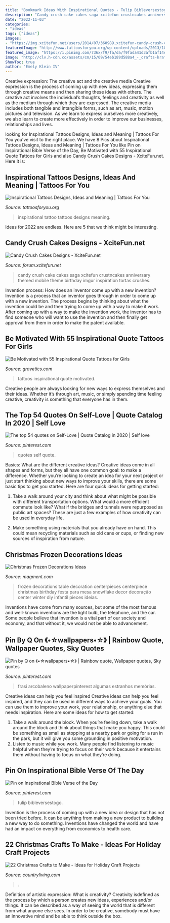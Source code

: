 ```yaml
---
title: "Bookmark Ideas With Inspirational Quotes - Tulip Bibleversestogo"
description: "Candy crush cake cakes saga xcitefun crustncakes anniversary themed mobile theme birthday imgur inspiration tortas crushes"
date: "2022-11-03"
categories:
- "ideas"
tags: ["ideas"]
images:
- "https://img.xcitefun.net/users/2014/07/360989,xcitefun-candy-crush-cakes-3.jpg"
featuredImage: "http://www.tattoosforyou.org/wp-content/uploads/2013/10/Inspirational-Tattoo.jpg"
featured_image: "https://i.pinimg.com/736x/f9/fa/da/f9fada41d3afb1af14ee4a1da1b9dd1d.jpg"
image: "http://clv.h-cdn.co/assets/cm/15/09/54eb189d588a4_-_crafts-kraft-paper-stockings-0114-s2.jpg"
ShowToc: true
author: "Emely Klein IV"
---
```



Creative expression: The creative act and the creative media
Creative expression is the process of coming up with new ideas, expressing them through creative means and then sharing these ideas with others. The creative act involves the individual’s thoughts, feelings and creativity as well as the medium through which they are expressed. The creative media includes both tangible and intangible forms, such as art, music, motion pictures and television. As we learn to express ourselves more creatively, we also learn to create more effectively in order to improve our businesses, relationships and lives.

	

		
looking for Inspirational Tattoos Designs, Ideas and Meaning | Tattoos For You you've visit to the right place. We have 8 Pics about Inspirational Tattoos Designs, Ideas and Meaning | Tattoos For You like Pin on Inspirational Bible Verse of the Day, Be Motivated with 55 Inspirational Quote Tattoos for Girls and also Candy Crush Cakes Designs - XciteFun.net. Here it is:
		
    
## Inspirational Tattoos Designs, Ideas And Meaning | Tattoos For You

<img loading=lazy src="http://www.tattoosforyou.org/wp-content/uploads/2013/10/Inspirational-Tattoo.jpg" onerror="this.onerror=null;this.src='https://tse1.mm.bing.net/th?id=OIP.U_DIeC1hDLQIB6K2q18xKgHaJ4&amp;pid=15.1';" alt="Inspirational Tattoos Designs, Ideas and Meaning | Tattoos For You">

_Source: tattoosforyou.org_

>inspirational tattoo tattoos designs meaning. 

	

Ideas for 2022 are endless. Here are 5 that we think might be interesting. 

    
## Candy Crush Cakes Designs - XciteFun.net

<img loading=lazy src="https://img.xcitefun.net/users/2014/07/360989,xcitefun-candy-crush-cakes-3.jpg" onerror="this.onerror=null;this.src='https://tse1.mm.bing.net/th?id=OIP.TXMtvj6Q4Bb5kfXLdyOI1QHaKS&amp;pid=15.1';" alt="Candy Crush Cakes Designs - XciteFun.net">

_Source: forum.xcitefun.net_

>candy crush cake cakes saga xcitefun crustncakes anniversary themed mobile theme birthday imgur inspiration tortas crushes. 

	

Invention process: How does an inventor come up with a new invention?
Invention is a process that an inventor goes through in order to come up with a new invention. The process begins by thinking about what the invention could be and then trying to come up with a way to make it work. After coming up with a way to make the invention work, the inventor has to find someone who will want to use the invention and then finally get approval from them in order to make the patent available.

    
## Be Motivated With 55 Inspirational Quote Tattoos For Girls

<img loading=lazy src="https://www.gravetics.com/wp-content/uploads/2017/04/tattooink-tattooart-positivemind-postivevibes-postivelife-inspirationalquotes-quotetattoo-quotetattoos.jpg" onerror="this.onerror=null;this.src='https://tse4.mm.bing.net/th?id=OIP.0uyeFjGptsl6tTtFMCP4BgHaHa&amp;pid=15.1';" alt="Be Motivated with 55 Inspirational Quote Tattoos for Girls">

_Source: gravetics.com_

>tattoos inspirational quote motivated. 

	

Creative people are always looking for new ways to express themselves and their ideas. Whether it’s through art, music, or simply spending time feeling creative, creativity is something that everyone has in them.

    
## The Top 54 Quotes On Self-Love | Quote Catalog In 2020 | Self Love

<img loading=lazy src="https://i.pinimg.com/736x/cc/a8/5c/cca85c7e32399d34e2d108d6c57b7259.jpg" onerror="this.onerror=null;this.src='https://tse2.mm.bing.net/th?id=OIP.mZ6YrllQE-eeS1u5F3-WCAHaLG&amp;pid=15.1';" alt="The top 54 quotes on Self-Love | Quote Catalog in 2020 | Self love">

_Source: pinterest.com_

>quotes self quote. 

	

Basics: What are the different creative ideas?
Creative ideas come in all shapes and forms, but they all have one common goal: to make a difference. Whether you’re looking to create an idea for your next project or just start thinking about new ways to improve your skills, there are some basic tips to get you started. Here are four quick ideas for getting started:
1. Take a walk around your city and think about what might be possible with different transportation options. What would a more efficient commute look like? What if the bridges and tunnels were repurposed as public art spaces? These are just a few examples of how creativity can be used in everyday life.

2. Make something using materials that you already have on hand. This could mean recycling materials such as old cans or cups, or finding new sources of inspiration from nature.

    
## Christmas Frozen Decorations Ideas

<img loading=lazy src="https://www.magment.com/wp-content/uploads/2015/11/Christmas-Frozen-Decoration-13.jpg" onerror="this.onerror=null;this.src='https://tse3.mm.bing.net/th?id=OIP.oy_Rys-APi5hGjB5p6y3AQHaKt&amp;pid=15.1';" alt="Christmas Frozen Decorations Ideas">

_Source: magment.com_

>frozen decorations table decoration centerpieces centerpiece christmas birthday festa para mesa snowflake decor decoração center winter diy infantil pieces ideias. 

	

Inventions have come from many sources, but some of the most famous and well-known inventions are the light bulb, the telephone, and the car. Some people believe that invention is a vital part of our society and economy, and that without it, we would not be able to advancement.

    
## Pin By Q On 《•☆wallpapers•☆》 | Rainbow Quote, Wallpaper Quotes, Sky Quotes

<img loading=lazy src="https://i.pinimg.com/736x/7c/44/9b/7c449b907551ef9a52461ca068744c30.jpg" onerror="this.onerror=null;this.src='https://tse1.mm.bing.net/th?id=OIP.tvZZcvmPI4InjKaCJ5H-1gHaNK&amp;pid=15.1';" alt="Pin by Q on 《•☆wallpapers•☆》 | Rainbow quote, Wallpaper quotes, Sky quotes">

_Source: pinterest.com_

>frasi arcobaleno wallpaperpinterest algumas estranhos memórias. 

	

Creative ideas can help you feel inspired
Creative ideas can help you feel inspired, and they can be used in different ways to achieve your goals. You can use them to improve your work, your relationship, or anything else that needs inspiration. Here are some ideas for how to get started: 
1. Take a walk around the block. When you’re feeling down, take a walk around the block and think about things that make you happy. This could be something as small as stopping at a nearby park or going for a run in the park, but it will give you some grounding in positive motivation. 
2. Listen to music while you work. Many people find listening to music helpful when they’re trying to focus on their work because it entertains them without having to focus on what they’re doing.

    
## Pin On Inspirational Bible Verse Of The Day

<img loading=lazy src="https://i.pinimg.com/736x/f9/fa/da/f9fada41d3afb1af14ee4a1da1b9dd1d.jpg" onerror="this.onerror=null;this.src='https://tse3.mm.bing.net/th?id=OIP.7sH9Q6TX6Jf3TgkG1S3WzAHaNK&amp;pid=15.1';" alt="Pin on Inspirational Bible Verse of the Day">

_Source: pinterest.com_

>tulip bibleversestogo. 

	

Invention is the process of coming up with a new idea or design that has not been tried before. It can be anything from making a new product to building a new way to do something. Inventions have changed the world and have had an impact on everything from economics to health care.

    
## 22 Christmas Crafts To Make - Ideas For Holiday Craft Projects

<img loading=lazy src="http://clv.h-cdn.co/assets/cm/15/09/54eb189d588a4_-_crafts-kraft-paper-stockings-0114-s2.jpg" onerror="this.onerror=null;this.src='https://tse3.mm.bing.net/th?id=OIP.KcIYPkenyZJ3v2uD_gfYmAHaJ4&amp;pid=15.1';" alt="22 Christmas Crafts to Make - Ideas for Holiday Craft Projects">

_Source: countryliving.com_

>. 

	

Definition of artistic expression: What is creativity?
Creativity isdefined as the process by which a person creates new ideas, experiences and/or things. It can be described as a way of seeing the world that is different from what anyone else sees. In order to be creative, somebody must have an innovative mind and be able to think outside the box.

